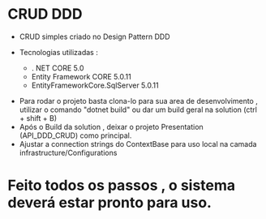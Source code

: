 # CRUD DDD

* CRUD simples criado no Design Pattern DDD 

- Tecnologias utilizadas :

	* . NET CORE 5.0
	* Entity Framework CORE 5.0.11
	* EntityFrameworkCore.SqlServer 5.0.11
	
	
	
* Para rodar o projeto basta clona-lo para sua area de desenvolvimento , utilizar o comando "dotnet build"  ou dar um build geral na solution (ctrl + shift + B)
* Após o Build da solution , deixar o projeto Presentation (API_DDD_CRUD) como principal.
* Ajustar a connection strings do ContextBase para uso local na camada infrastructure/Configurations 


# Feito todos os passos , o sistema deverá estar pronto para uso. 